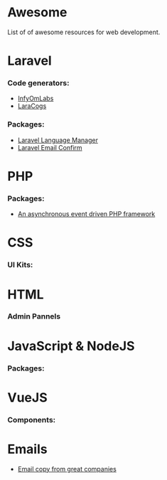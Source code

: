 # Awesome

List of of awesome resources for web development.

Laravel
=======

### Code generators:

- [InfyOmLabs](https://github.com/InfyOmLabs/laravel-generator)
- [LaraCogs](https://github.com/GrafiteInc/Builder)

### Packages:

- [Laravel Language Manager](https://github.com/themsaid/laravel-langman-gui)
- [Laravel Email Confirm](https://github.com/beyondcode/laravel-confirm-email)

PHP
===

### Packages:

- [An asynchronous event driven PHP framework](https://github.com/walkor/Workerman)

CSS
===

### UI Kits:

HTML
====

### Admin Pannels


JavaScript & NodeJS
===================

### Packages:

VueJS
=====

### Components:


Emails
======

- [Email copy from great companies](https://www.goodemailcopy.com/)
